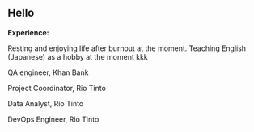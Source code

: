 ## Hello

<!--
**anuushka/anuushka** is a ✨ _special_ ✨ repository because its `README.md` (this file) appears on your GitHub profile.
-->
**Experience:**

Resting and enjoying life after burnout at the moment. Teaching English (Japanese) as a hobby at the moment kkk

QA engineer, Khan Bank

Project Coordinator, Rio Tinto

Data Analyst, Rio Tinto

DevOps Engineer, Rio Tinto
